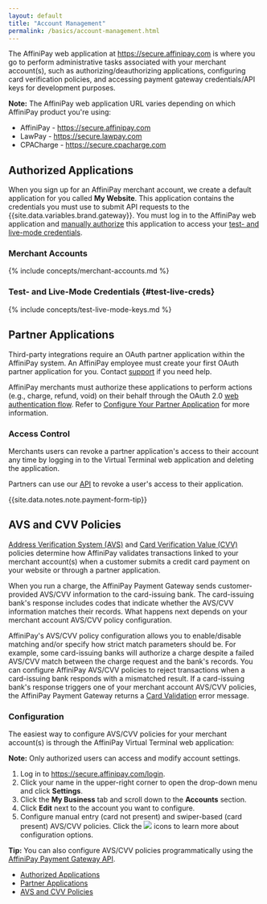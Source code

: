 ```yaml
---
layout: default
title: "Account Management"
permalink: /basics/account-management.html
---
```


The AffiniPay web application at <a href="https://secure.affinipay.com" target="&#95;blank">https://secure.affinipay.com</a> is where you go to perform administrative tasks associated with your merchant account(s), such as authorizing/deauthorizing applications, configuring card verification policies, and accessing payment gateway credentials/API keys for development purposes.

<div class="panel-note"><b>Note:</b> The AffiniPay web application URL varies depending on which AffiniPay product you're using:
  <ul>
    <li>AffiniPay - <a href="https://secure.affinipay.com" target="&#95;blank">https://secure.affinipay.com</a></li>
    <li>LawPay - <a href="https://secure.lawpay.com" target="&#95;blank">https://secure.lawpay.com</a></li>
    <li>CPACharge - <a href="https://secure.cpacharge.com" target="&#95;blank">https://secure.cpacharge.com</a></li>
  </ul>
</div>

## Authorized Applications
When you sign up for an AffiniPay merchant account, we create a default application for you called **My Website**. This application contains the credentials you must use to submit API requests to the {{site.data.variables.brand.gateway}}. You must log in to the AffiniPay web application and [manually authorize](../guides/payment-form-getting-started.html#obtain-credentials) this application to access your [test- and live-mode credentials](#test-live-creds).

### Merchant Accounts
{% include concepts/merchant-accounts.md %}

### Test- and Live-Mode Credentials {#test-live-creds}
{% include concepts/test-live-mode-keys.md %}

## Partner Applications
Third-party integrations require an OAuth partner application within the AffiniPay system. An AffiniPay employee must create your first OAuth partner application for you. Contact <a href="mailto:devsupport@affinipay.com" >support</a> if you need help.

AffiniPay merchants must authorize these applications to perform actions (e.g., charge, refund, void) on their behalf through the OAuth 2.0 [web authentication flow](../basics/authentication.html#web-server). Refer to [Configure Your Partner Application](../guides/app-dev-getting-started.html#configure-your-partner-application) for more information.

### Access Control
Merchants users can revoke a partner application's access to their account any time by logging in to the Virtual Terminal web application and deleting the application.

Partners can use our <a href="../guides/deauthorization.html">API</a> to revoke a user's access to their application.

{{site.data.notes.note.payment-form-tip}}

## AVS and CVV Policies
<a href="https://en.wikipedia.org/wiki/Address_Verification_System" target="&#95;blank">Address Verification System (AVS)</a> and <a href="https://en.wikipedia.org/wiki/Card_security_code" target="&#95;blank">Card Verification Value (CVV)</a> policies determine how AffiniPay validates transactions linked to your merchant account(s) when a customer submits a credit card payment on your website or through a partner application.

When you run a charge, the AffiniPay Payment Gateway sends customer-provided AVS/CVV information to the card-issuing bank. The card-issuing bank's response includes codes that indicate whether the AVS/CVV information matches their records. What happens next depends on your merchant account AVS/CVV policy configuration.

AffiniPay's AVS/CVV policy configuration allows you to enable/disable matching and/or specify how strict match parameters should be. For example, some card-issuing banks will authorize a charge despite a failed AVS/CVV match between the charge request and the bank's records. You can configure AffiniPay AVS/CVV policies to reject transactions when a card-issuing bank responds with a mismatched result. If a card-issuing bank's response triggers one of your merchant account AVS/CVV policies, the AffiniPay Payment Gateway returns a <a href="../reference/api.html#CardValidationMessages" target="&#95;blank">Card Validation</a> error message.  

### Configuration
The easiest way to configure AVS/CVV policies for your merchant account(s) is through the AffiniPay Virtual Terminal web application:

<span class="panel-note"><b>Note:</b> Only authorized users can access and modify account settings.</span>

1. Log in to <a href="https://secure.affinipay.com/login" target="&#95;blank">https://secure.affinipay.com/login</a>.<i class="fa fa-info-circle superscript tooltipped" data-position="top" data-delay="50" data-tooltip="LawPay users should go to https://secure.lawpay.com/login"></i>
2. Click your name in the upper-right corner to open the drop-down menu and click **Settings**.
3. Click the <b>My Business</b> tab and scroll down to the <b>Accounts</b> section.
4. Click <b>Edit</b> next to the account you want to configure.
5. Configure manual entry (card not present) and swiper-based (card present) AVS/CVV policies. Click the <img src="../images/help-icon.png"> icons to learn more about configuration options.

<span class="panel-tip"><b>Tip:</b> You can also configure AVS/CVV policies programmatically using the <a href="../reference/api.html#UpdateMerchant" target="&#95;blank">AffiniPay Payment Gateway API</a>.</span>

<!-- Scrollspy -->
<scrollspy-toc>
<div class="col hide-on-small-only m3 12">
  <div class="toc-wrapper pinned col s6 offset-s6" style="top: 150px;">
  <ul class="section table-of-contents" style="margin-right: 10px;">
    <li><a href="#authorized-applications">Authorized Applications</a></li>
    <li><a href="#partner-applications">Partner Applications</a></li>
    <li><a href="#avs-and-cvv-policies">AVS and CVV Policies</a></li>
  </ul>
  </div>
</div>
</scrollspy-toc>
